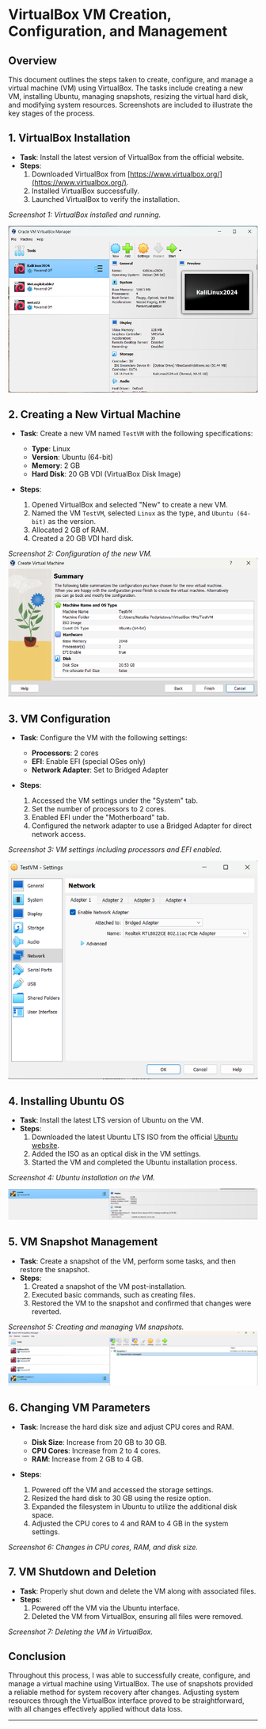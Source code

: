 # VirtualBox VM Creation, Configuration, and Management

## Overview

This document outlines the steps taken to create, configure, and manage a virtual machine (VM) using VirtualBox. The tasks include creating a new VM, installing Ubuntu, managing snapshots, resizing the virtual hard disk, and modifying system resources.
Screenshots are included to illustrate the key stages of the process.

## 1. VirtualBox Installation

- **Task**: Install the latest version of VirtualBox from the official website.
- **Steps**:
  1. Downloaded VirtualBox from [https://www.virtualbox.org/](https://www.virtualbox.org/).
  2. Installed VirtualBox successfully.
  3. Launched VirtualBox to verify the installation.

_Screenshot 1: VirtualBox installed and running._

![VirtualBox](screenshot_1.png)

## 2. Creating a New Virtual Machine

- **Task**: Create a new VM named `TestVM` with the following specifications:
  - **Type**: Linux
  - **Version**: Ubuntu (64-bit)
  - **Memory**: 2 GB
  - **Hard Disk**: 20 GB VDI (VirtualBox Disk Image)

- **Steps**:
  1. Opened VirtualBox and selected "New" to create a new VM.
  2. Named the VM `TestVM`, selected `Linux` as the type, and `Ubuntu (64-bit)` as the version.
  3. Allocated 2 GB of RAM.
  4. Created a 20 GB VDI hard disk.

_Screenshot 2: Configuration of the new VM._
![VirtualBox](screenshot_2.png)

## 3. VM Configuration

- **Task**: Configure the VM with the following settings:
  - **Processors**: 2 cores
  - **EFI**: Enable EFI (special OSes only)
  - **Network Adapter**: Set to Bridged Adapter

- **Steps**:
  1. Accessed the VM settings under the "System" tab.
  2. Set the number of processors to 2 cores.
  3. Enabled EFI under the "Motherboard" tab.
  4. Configured the network adapter to use a Bridged Adapter for direct network access.

_Screenshot 3: VM settings including processors and EFI enabled._

![VirtualBox](screenshot_3.png)

## 4. Installing Ubuntu OS

- **Task**: Install the latest LTS version of Ubuntu on the VM.
- **Steps**:
  1. Downloaded the latest Ubuntu LTS ISO from the official [Ubuntu website](https://ubuntu.com/download).
  2. Added the ISO as an optical disk in the VM settings.
  3. Started the VM and completed the Ubuntu installation process.

_Screenshot 4: Ubuntu installation on the VM._

![VirtualBox](screenshot_4.png)

## 5. VM Snapshot Management

- **Task**: Create a snapshot of the VM, perform some tasks, and then restore the snapshot.
- **Steps**:
  1. Created a snapshot of the VM post-installation.
  2. Executed basic commands, such as creating files.
  3. Restored the VM to the snapshot and confirmed that changes were reverted.

_Screenshot 5: Creating and managing VM snapshots._
![alt text](image.png)


## 6. Changing VM Parameters

- **Task**: Increase the hard disk size and adjust CPU cores and RAM.
  - **Disk Size**: Increase from 20 GB to 30 GB.
  - **CPU Cores**: Increase from 2 to 4 cores.
  - **RAM**: Increase from 2 GB to 4 GB.

- **Steps**:
  1. Powered off the VM and accessed the storage settings.
  2. Resized the hard disk to 30 GB using the resize option.
  3. Expanded the filesystem in Ubuntu to utilize the additional disk space.
  4. Adjusted the CPU cores to 4 and RAM to 4 GB in the system settings.

_Screenshot 6: Changes in CPU cores, RAM, and disk size._

## 7. VM Shutdown and Deletion

- **Task**: Properly shut down and delete the VM along with associated files.
- **Steps**:
  1. Powered off the VM via the Ubuntu interface.
  2. Deleted the VM from VirtualBox, ensuring all files were removed.

_Screenshot 7: Deleting the VM in VirtualBox._

## Conclusion

Throughout this process, I was able to successfully create, configure, and manage a virtual machine using VirtualBox. The use of snapshots provided a reliable method for system recovery after changes. Adjusting system resources through the VirtualBox interface proved to be straightforward, with all changes effectively applied without data loss.

---